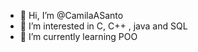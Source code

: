 - 👋 Hi, I’m @CamilaASanto
- 👀 I’m interested in C, C++ , java and SQL
- 🌱 I’m currently learning POO


<!---
CamilaASantos/CamilaASantos is a ✨ special ✨ repository because its `README.md` (this file) appears on your GitHub profile.
You can click the Preview link to take a look at your changes.
--->
